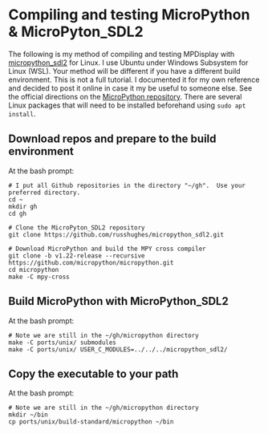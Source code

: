 Compiling and testing MicroPython & MicroPyton_SDL2
===================================================
The following is my method of compiling and testing MPDisplay with [micropython_sdl2](https://github.com/russhughes/micropython_sdl2) for Linux.  I use Ubuntu under Windows Subsystem for Linux (WSL).  Your method will be different if you have a different build environment.  This is not a full tutorial.  I documented it for my own reference and decided to post it online in case it my be useful to someone else.  See the official directions on the [MicroPython repository](https://github.com/micropython/micropython/tree/master/ports/esp32).  There are several Linux packages that will need to be installed beforehand using `sudo apt install`.  

Download repos and prepare to the build environment
---------------------------------------------------
At the bash prompt:
```
# I put all Github repositories in the directory "~/gh".  Use your preferred directory.
cd ~
mkdir gh
cd gh

# Clone the MicroPyton_SDL2 repository
git clone https://github.com/russhughes/micropython_sdl2.git

# Download MicroPython and build the MPY cross compiler
git clone -b v1.22-release --recursive https://github.com/micropython/micropython.git
cd micropython
make -C mpy-cross
```

Build MicroPython with MicroPython_SDL2
---------------------------------------
At the bash prompt:
```
# Note we are still in the ~/gh/micropython directory
make -C ports/unix/ submodules
make -C ports/unix/ USER_C_MODULES=../../../micropython_sdl2/
```

Copy the executable to your path
--------------------------------
At the bash prompt:
```
# Note we are still in the ~/gh/micropython directory
mkdir ~/bin
cp ports/unix/build-standard/micropython ~/bin
```
